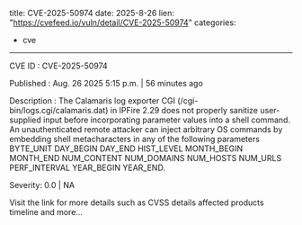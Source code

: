  
title: CVE-2025-50974
date: 2025-8-26
lien: "https://cvefeed.io/vuln/detail/CVE-2025-50974"
categories:
  - cve
---

CVE ID : CVE-2025-50974

Published :  Aug. 26
2025
5:15 p.m. | 56 minutes ago

Description : The Calamaris log exporter CGI (/cgi-bin/logs.cgi/calamaris.dat) in IPFire 2.29 does not properly sanitize user-supplied input before incorporating parameter values into a shell command. An unauthenticated remote attacker can inject arbitrary OS commands by embedding shell metacharacters in any of the following parameters BYTE_UNIT
DAY_BEGIN
DAY_END
HIST_LEVEL
MONTH_BEGIN
MONTH_END
NUM_CONTENT
NUM_DOMAINS
NUM_HOSTS
NUM_URLS
PERF_INTERVAL
YEAR_BEGIN
YEAR_END.

Severity: 0.0 | NA

Visit the link for more details
such as CVSS details
affected products
timeline
and more...
